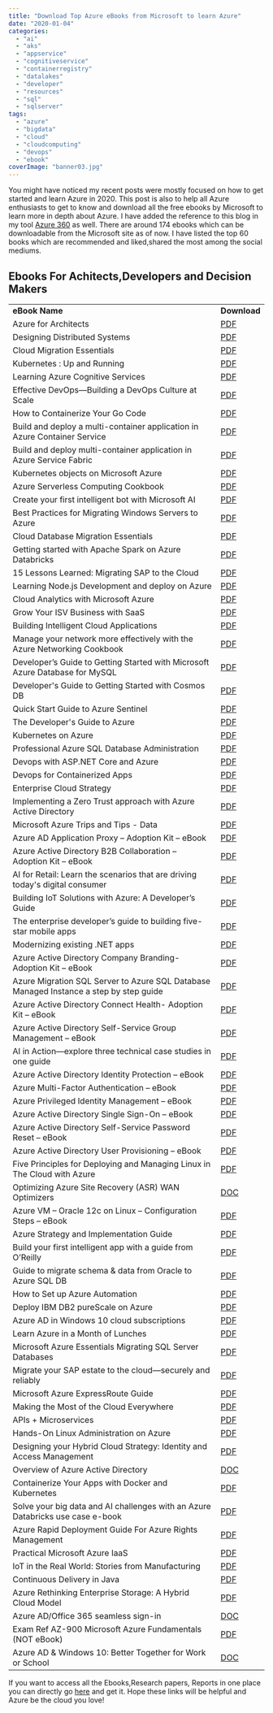 ```yaml
---
title: "Download Top Azure eBooks from Microsoft to learn Azure"
date: "2020-01-04"
categories: 
  - "ai"
  - "aks"
  - "appservice"
  - "cognitiveservice"
  - "containerregistry"
  - "datalakes"
  - "developer"
  - "resources"
  - "sql"
  - "sqlserver"
tags: 
  - "azure"
  - "bigdata"
  - "cloud"
  - "cloudcomputing"
  - "devops"
  - "ebook"
coverImage: "banner03.jpg"
---
```


You might have noticed my recent posts were mostly focused on how to get started and learn Azure in 2020. This post is also to help all Azure enthusiasts to get to know and download all the free ebooks by Microsoft to learn more in depth about Azure. I have added the reference to this blog in my tool [Azure 360](http://azure360.info/) as well. There are around 174 ebooks which can be downloadable from the Microsoft site as of now. I have listed the top 60 books which are recommended and liked,shared the most among the social mediums.

## Ebooks For Achitects,Developers and Decision Makers

<table><tbody><tr><td><strong>eBook Name</strong></td><td><strong>Download</strong></td></tr><tr><td>Azure for Architects</td><td><a href="https://azure.microsoft.com/en-us/resources/azure-for-architects/" target="_blank" rel="noreferrer noopener" aria-label=" (opens in a new tab)">PDF</a></td></tr><tr><td>Designing Distributed Systems</td><td><a href="https://azure.microsoft.com/en-us/resources/designing-distributed-systems/" target="_blank" rel="noreferrer noopener" aria-label=" (opens in a new tab)">PDF</a></td></tr><tr><td>Cloud Migration Essentials</td><td><a href="https://azure.microsoft.com/en-us/resources/cloud-migration-essentials-e-book/">PDF</a></td></tr><tr><td>Kubernetes : Up and Running</td><td><a href="https://azure.microsoft.com/en-us/resources/kubernetes-up-and-running/">PDF</a></td></tr><tr><td>Learning Azure Cognitive Services</td><td><a href="https://azure.microsoft.com/en-us/resources/learning-azure-cognitive-services/">PDF</a></td></tr><tr><td>Effective DevOps—Building a DevOps Culture at Scale</td><td><a href="https://azure.microsoft.com/en-us/resources/effective-devops/">PDF</a></td></tr><tr><td>How to Containerize Your Go Code</td><td><a href="https://azure.microsoft.com/en-us/resources/how-to-containerize-your-go-code/">PDF</a></td></tr><tr><td>Build and deploy a multi-container application in Azure Container Service</td><td><a href="https://azure.microsoft.com/en-us/resources/build-and-deploy-a-multi-container-application-in-azure-container-service/">PDF</a></td></tr><tr><td>Build and deploy multi-container application in Azure Service Fabric</td><td><a href="https://azure.microsoft.com/en-us/resources/build-and-deploy-a-multi-container-application-in-azure-service-fabric/">PDF</a></td></tr><tr><td>Kubernetes objects on Microsoft Azure</td><td><a href="https://azure.microsoft.com/en-us/resources/kubernetes-objects-on-microsoft-azure/">PDF</a></td></tr><tr><td>Azure Serverless Computing Cookbook</td><td><a href="https://azure.microsoft.com/en-us/resources/azure-serverless-computing-cookbook/en-us/">PDF</a></td></tr><tr><td>Create your first intelligent bot with Microsoft AI</td><td><a href="https://azure.microsoft.com/en-us/resources/create-your-first-intelligent-bot-with-microsoft-ai-en-au/">PDF</a></td></tr><tr><td>Best Practices for Migrating Windows Servers to Azure</td><td><a href="https://azure.microsoft.com/en-us/resources/best-practices-migrating-windows-server-to-azure/">PDF</a></td></tr><tr><td>Cloud Database Migration Essentials</td><td><a href="https://azure.microsoft.com/en-us/resources/cloud-database-migration-essentials/">PDF</a></td></tr><tr><td>Getting started with Apache Spark on Azure Databricks</td><td><a href="https://azure.microsoft.com/en-us/resources/getting-started-with-apache-spark-on-azure-databricks/">PDF</a></td></tr><tr><td>15 Lessons Learned: Migrating SAP to the Cloud</td><td><a href="https://azure.microsoft.com/en-us/resources/lessons-learned-migrating-sap-to-the-cloud-en-au/">PDF</a></td></tr><tr><td>Learning Node.js Development and deploy on Azure</td><td><a href="https://azure.microsoft.com/en-us/resources/learning-node-js-development/">PDF</a></td></tr><tr><td>Cloud Analytics with Microsoft Azure</td><td><a href="https://azure.microsoft.com/en-us/resources/cloud-analytics-with-microsoft-azure/">PDF</a></td></tr><tr><td>Grow Your ISV Business with SaaS</td><td><a href="https://azure.microsoft.com/en-us/resources/grow-your-isv-business-with-saas/">PDF</a></td></tr><tr><td>Building Intelligent Cloud Applications</td><td><a href="https://azure.microsoft.com/en-us/resources/building-intelligent-cloud-applications/">PDF</a></td></tr><tr><td>Manage your network more effectively with the Azure Networking Cookbook</td><td><a href="https://azure.microsoft.com/en-us/resources/azure-networking-cookbook/">PDF</a></td></tr><tr><td>Developer’s Guide to Getting Started with Microsoft Azure Database for MySQL</td><td><a href="https://azure.microsoft.com/en-us/resources/developer-s-guide-to-getting-started-with-microsoft-azure-database-for-mysql/">PDF</a></td></tr><tr><td>Developer's Guide to Getting Started with Cosmos DB</td><td><a href="http://Developer’s Guide to Getting Started with Azure Cosmos DB">PDF</a></td></tr><tr><td>Quick Start Guide to Azure Sentinel</td><td><a href="https://azure.microsoft.com/en-us/resources/quick-start-guide-to-azure-sentinel/">PDF</a></td></tr><tr><td>The Developer's Guide to Azure</td><td><a href="https://azure.microsoft.com/en-us/campaigns/developer-guide/">PDF</a></td></tr><tr><td>Kubernetes on Azure</td><td><a href="https://azure.microsoft.com/en-us/resources/kubernetes-on-azure-solution-booklet/">PDF</a></td></tr><tr><td>Professional Azure SQL Database Administration</td><td><a href="https://azure.microsoft.com/en-gb/resources/professional-azure-sql-database-administration/">PDF</a></td></tr><tr><td>Devops with ASP.NET Core and Azure</td><td><a href="https://aka.ms/devopsbook">PDF</a></td></tr><tr><td>Devops for Containerized Apps</td><td><a href="https://dotnet.microsoft.com/download/e-book/microservices-devops/pdf">PDF</a></td></tr><tr><td>Enterprise Cloud Strategy</td><td><a href="https://info.microsoft.com/enterprise-cloud-strategy-ebook.html">PDF</a></td></tr><tr><td>Implementing a Zero Trust approach with Azure Active Directory&nbsp;</td><td><a href="https://download.microsoft.com/download/8/2/7/8271584F-A6D6-419A-B262-C37E5FFAB593/Implementing-a-Zero-Trust-approach-with-Azure-Active-Directory.pdf" target="_blank" rel="noreferrer noopener">PDF</a></td></tr><tr><td>Microsoft Azure Trips and Tips - Data</td><td><a href="?wt.mc_id=AID723294_QSG_SCL_320584">PDF</a></td></tr><tr><td>Azure AD Application Proxy – Adoption Kit – eBook</td><td><a href="https://download.microsoft.com/download/F/C/A/FCA51098-4F99-4C14-9DF7-45E338E72158/AppProxy.pdf" target="_blank" rel="noreferrer noopener">PDF</a></td></tr><tr><td>Azure Active Directory B2B Collaboration – Adoption Kit – eBook</td><td><a href="https://download.microsoft.com/download/F/C/A/FCA51098-4F99-4C14-9DF7-45E338E72158/B2B.pdf" target="_blank" rel="noreferrer noopener">PDF</a></td></tr><tr><td>AI for Retail: Learn the scenarios that are driving today's digital consumer</td><td><a href="https://info.microsoft.com/AI-for-Retail-Playbook.html">PDF</a></td></tr><tr><td>Building IoT Solutions with Azure: A Developer’s Guide</td><td><a href="https://azure.microsoft.com/en-us/resources/iot-developers-guide/">PDF</a></td></tr><tr><td>The enterprise developer’s guide to building five-star mobile apps</td><td><a href="https://info.microsoft.com/guide-to-building-great-apps.html">PDF</a></td></tr><tr><td>Modernizing existing .NET apps</td><td><a href="https://dotnet.microsoft.com/download/e-book/modernizing-existing-net-apps/pdf">PDF</a></td></tr><tr><td>Azure Active Directory Company Branding- Adoption Kit – eBook</td><td><a href="https://download.microsoft.com/download/F/C/A/FCA51098-4F99-4C14-9DF7-45E338E72158/Company%20Branding.pdf" target="_blank" rel="noreferrer noopener">PDF</a></td></tr><tr><td>Azure Migration SQL Server to Azure SQL Database Managed Instance a step by step guide</td><td><a rel="noreferrer noopener" href="http://snip.ly/jd2nlu?utm_content=108763067" target="_blank">PDF</a></td></tr><tr><td>Azure Active Directory Connect Health- Adoption Kit – eBook</td><td><a href="https://download.microsoft.com/download/F/C/A/FCA51098-4F99-4C14-9DF7-45E338E72158/ConnectHealth.pdf" target="_blank" rel="noreferrer noopener">PDF</a></td></tr><tr><td>Azure Active Directory Self-Service Group Management – eBook</td><td><a href="https://download.microsoft.com/download/F/C/A/FCA51098-4F99-4C14-9DF7-45E338E72158/Group%20Management.pdf" target="_blank" rel="noreferrer noopener">PDF</a></td></tr><tr><td>AI in Action—explore three technical case studies in one guide</td><td><a href="https://azure.microsoft.com/en-us/resources/ai-in-action-explore-three-technical-case-studies-in-one-guide-en-ca/">PDF</a></td></tr><tr><td>Azure Active Directory Identity Protection – eBook</td><td><a href="https://download.microsoft.com/download/F/C/A/FCA51098-4F99-4C14-9DF7-45E338E72158/Identity%20Protection.pdf" target="_blank" rel="noreferrer noopener">PDF</a></td></tr><tr><td>Azure Multi-Factor Authentication – eBook</td><td><a href="https://download.microsoft.com/download/F/C/A/FCA51098-4F99-4C14-9DF7-45E338E72158/MFA.pdf" target="_blank" rel="noreferrer noopener">PDF</a></td></tr><tr><td>Azure Privileged Identity Management – eBook</td><td><a href="https://download.microsoft.com/download/F/C/A/FCA51098-4F99-4C14-9DF7-45E338E72158/PIM.pdf" target="_blank" rel="noreferrer noopener">PDF</a></td></tr><tr><td>Azure Active Directory Single Sign-On – eBook</td><td><a href="https://download.microsoft.com/download/F/C/A/FCA51098-4F99-4C14-9DF7-45E338E72158/SSO.pdf" target="_blank" rel="noreferrer noopener">PDF</a></td></tr><tr><td>Azure Active Directory Self-Service Password Reset – eBook</td><td><a href="https://download.microsoft.com/download/F/C/A/FCA51098-4F99-4C14-9DF7-45E338E72158/SSPR.pdf" target="_blank" rel="noreferrer noopener">PDF</a></td></tr><tr><td>Azure Active Directory User Provisioning – eBook</td><td><a href="https://download.microsoft.com/download/F/C/A/FCA51098-4F99-4C14-9DF7-45E338E72158/User%20Provisioning.pdf" target="_blank" rel="noreferrer noopener">PDF</a></td></tr><tr><td>Five Principles for Deploying and Managing Linux in The Cloud with Azure</td><td><a href="https://azure.microsoft.com/en-us/resources/five-principles-deploying-linux-in-cloud/">PDF</a></td></tr><tr><td>Optimizing Azure Site Recovery (ASR) WAN Optimizers</td><td><a href="https://download.microsoft.com/download/4/7/0/470893FD-FDAB-48EE-A0AC-46356CCB72C6/Azure%20Site%20Recovery%20and%20Riverbed%20SteelHead.docx" target="_blank" rel="noreferrer noopener">DOC</a></td></tr><tr><td>Azure VM – Oracle 12c on Linux – Configuration Steps – eBook</td><td><a href="https://download.microsoft.com/download/7/A/4/7A461726-2669-4CBD-BD8F-30635A137D89/Azure%20VM%20-%20Oracle%2012c%20on%20Linux%20-%20Configuration%20Steps.pdf" target="_blank" rel="noreferrer noopener">PDF</a></td></tr><tr><td>Azure Strategy and Implementation Guide</td><td><a href="https://azure.microsoft.com/en-us/resources/azure-strategy-and-implementation-guide/">PDF</a></td></tr><tr><td>Build your first intelligent app with a guide from O’Reilly</td><td><a href="https://azure.microsoft.com/en-us/resources/building-intelligent-apps-with-cognitive-apis/">PDF</a></td></tr><tr><td>Guide to migrate schema &amp; data from Oracle to Azure SQL DB</td><td><a href="https://download.microsoft.com/download/C/9/D/C9DE28DD-9E0E-4D64-BBD8-29074A332245/Steps%20to%20Run%20SSMA%20for%20Oracle%20-%20Including%20Data%20Migration%20v1.0.pdf" target="_blank" rel="noreferrer noopener">PDF</a></td></tr><tr><td>How to Set up Azure Automation</td><td><a href="https://download.microsoft.com/download/F/5/8/F58173F7-DF3D-446E-A91C-DED0BA955267/How%20to%20Set%20up%20Azure%20Automation.pdf" target="_blank" rel="noreferrer noopener">PDF</a></td></tr><tr><td>Deploy IBM DB2 pureScale on Azure</td><td><a href="https://download.microsoft.com/download/4/7/1/47191003-9227-4A55-835E-7209D39760CA/DB2%20PureScale%20on%20Azure.pdf" target="_blank" rel="noreferrer noopener">PDF</a></td></tr><tr><td>Azure AD in Windows 10 cloud subscriptions</td><td><a href="https://download.microsoft.com/download/4/E/5/4E5DE056-FF0B-4E15-8CE7-CBA86691C86A/The-role-of-Azure-AD-in-Windows-10-cloud-subscriptions.pdf" target="_blank" rel="noreferrer noopener">PDF</a></td></tr><tr><td>Learn Azure in a Month of Lunches</td><td><a href="https://azure.microsoft.com/en-us/resources/learn-azure-in-a-month-of-lunches/">PDF</a></td></tr><tr><td>Microsoft Azure Essentials Migrating SQL Server Databases</td><td><a href="https://tiny.cc/41ap8y" target="_blank" rel="noreferrer noopener">PDF</a></td></tr><tr><td>Migrate your SAP estate to the cloud—securely and reliably</td><td><a href="https://azure.microsoft.com/en-us/resources/sap-on-azure-implementation-guide/">PDF</a></td></tr><tr><td>Microsoft Azure ExpressRoute Guide</td><td><a href="https://tiny.cc/h5ap8y" target="_blank" rel="noreferrer noopener">PDF</a></td></tr><tr><td>Making the Most of the Cloud Everywhere</td><td><a href="https://azure.microsoft.com/en-us/resources/making-the-most-of-the-cloud-everywhere-en-in/">PDF</a></td></tr><tr><td>APIs + Microservices</td><td><a href="https://azure.microsoft.com/en-us/resources/apis-and-microservices/">PDF</a></td></tr><tr><td>Hands-On Linux Administration on Azure</td><td><a href="https://azure.microsoft.com/en-us/resources/hands-on-linux-administration-on-azure/">PDF</a></td></tr><tr><td>Designing your Hybrid Cloud Strategy: Identity and Access Management</td><td><a href="https://azure.microsoft.com/en-us/resources/hybrid-cloud-identity/">PDF</a></td></tr><tr><td>Overview of Azure Active Directory</td><td><a href="https://tiny.cc/z6ap8y" target="_blank" rel="noreferrer noopener">DOC</a></td></tr><tr><td>Containerize Your Apps with Docker and Kubernetes</td><td><a href="https://azure.microsoft.com/en-us/resources/containerize-your-apps-with-docker-and-kubernetes/">PDF</a></td></tr><tr><td>Solve your big data and AI challenges with an Azure Databricks use case e-book</td><td><a href="https://azure.microsoft.com/en-us/resources/solve-your-big-data-and-ai-challenges-with-an-azure-databricks/">PDF</a></td></tr><tr><td>Azure Rapid Deployment Guide For Azure Rights Management</td><td><a href="https://tiny.cc/q8ap8y" target="_blank" rel="noreferrer noopener">PDF</a></td></tr><tr><td>Practical Microsoft Azure IaaS</td><td><a href="https://azure.microsoft.com/en-us/resources/practical-microsoft-azure-iaas/">PDF</a></td></tr><tr><td>IoT in the Real World: Stories from Manufacturing</td><td><a href="https://azure.microsoft.com/en-us/resources/iot-in-the-real-world-manufacturing-ebook/">PDF</a></td></tr><tr><td>Continuous Delivery in Java</td><td><a href="https://azure.microsoft.com/en-us/resources/continuous-delivery-in-java/">PDF</a></td></tr><tr><td>Azure Rethinking Enterprise Storage: A Hybrid Cloud Model</td><td><a href="https://tiny.cc/aabp8y" target="_blank" rel="noreferrer noopener">PDF</a></td></tr><tr><td>Azure AD/Office 365 seamless sign-in</td><td><a href="https://tiny.cc/2cbp8y" target="_blank" rel="noreferrer noopener">DOC</a></td></tr><tr><td>Exam Ref AZ-900 Microsoft Azure Fundamentals (NOT eBook)</td><td><a href="https://tiny.cc/tmbp8y" target="_blank" rel="noreferrer noopener">PDF</a></td></tr><tr><td>Azure AD &amp; Windows 10: Better Together for Work or School</td><td><a href="https://tiny.cc/4tbp8y" target="_blank" rel="noreferrer noopener">DOC</a></td></tr></tbody></table>

If you want to access all the Ebooks,Research papers, Reports in one place you can directly go [here](https://azure.microsoft.com/en-us/resources/whitepapers/search/?type=EBookResource) and get it. Hope these links will be helpful and Azure be the cloud you love!
